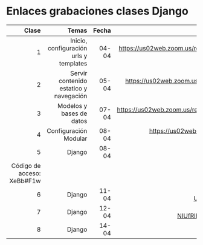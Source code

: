 # Enlaces grabaciones clases Django

|Clase|Temas|Fecha|Enlace|
|--:|--:|--:|--:|
| 1 | Inicio, configuración urls y templates | 04-04 | https://us02web.zoom.us/rec/share/Rn6lVXdnre8wQe58cM1dn5JP0DN1ufYI8oNrk4uhyF61tjkLyxn5JD86KqwDC2s.hOJkGUqJfX3jDIXM?startTime=1649081605000 (Código de acceso: 8m1DCC=+) |
| 2 | Servir contenido estatico y navegación | 05-04 |  https://us02web.zoom.us/rec/share/50jYmXO19v5YY2qoyTuCnUCijuJpqRIPqftOigmqrDprrUwH4v7k2b0IAvgDrv4N.XkltdkUdRb1V0leT?startTime=1649168096000 (Código de acceso: t&ix9QyL) |
| 3 | Modelos y bases de datos | 07-04 | https://us02web.zoom.us/rec/share/ze_NHgNjoHgIEaMZJdvwEWHKga1JmY3NvETLfDUlBS1sZsjIMKr9gt9bvAG_9N21.LUlB66jrkpn9XOhd?startTime=1649340833000 (Código de acceso: f42%B4=4) |
| 4 | Configuración Modular | 08-04 | https://us02web.zoom.us/rec/share/o8PlTSNuN5uAHvdUzBBngRod-MTymiulKu-gv5R2qCAVIHrVQGIJ7rJVZN730mxM.zJ5u2-atGs9qqB4z?startTime=1649427360000 (Código de acceso: *P.Q2KSC) |
| 5 | Django | 08-04 | https://us02web.zoom.us/rec/share/6ebrWCb-J9b505KkFyeTR8fPETxWX-fDFdDUkT-W4-UAOCdrkqveJnFQH_rNmvt2.0Y_cD6noD5u9VG-N?startTime=1649686572000
Código de acceso: XeBb#F1w |
| 6 | Django | 11-04 | https://us02web.zoom.us/rec/share/6ebrWCb-J9b505KkFyeTR8fPETxWX-fDFdDUkT-W4-UAOCdrkqveJnFQH_rNmvt2.0Y_cD6noD5u9VG-N?startTime=1649686572000 (Código de acceso: XeBb#F1w) |
| 7 | Django | 12-04 | https://us02web.zoom.us/rec/share/Q12-d9yRguEMnuCAdQoVvvsws5_3eQf54a2-NIUfRIhVN7w5IUs0HEFqFfa5TXHb.4DLQ8_hZdOgRqZBm?startTime=1649772945000 (Código de acceso: GhxPu4x.) |
| 8 | Django | 14-04 | https://us02web.zoom.us/rec/share/xxccHdFau5EcZs8hG2LdeyXswNEauALA9-dyEfA4E7y-kycczRjCle67dmw9t2UV.TPalND32ZC7fH6ap?startTime=1649945724000 (Código de acceso: iy7!M?Uk) |
